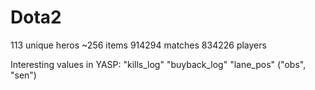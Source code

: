 # Dota2

113 unique heros
~256 items
914294 matches
834226 players


Interesting values in YASP:
"kills_log"
"buyback_log"
"lane_pos"
("obs", "sen")

